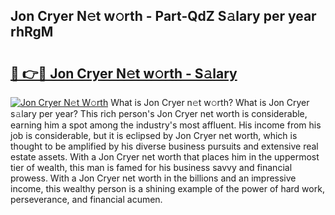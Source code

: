 ## Jon Cryer N𝚎t w𝚘rth - Part-QdZ S𝚊lary per year rhRgM

# <h2><a href="http://gc1j4b2.nevu.top/?p=Jon+Cryer">🔗 👉🔴 Jon Cryer N𝚎t w𝚘rth - S𝚊lary</a></h2>

[![Jon Cryer N𝚎t W𝚘rth](https://i.imgur.com/Oavwk0R.jpeg)](http://gc1j4b2.nevu.top/?p=Jon+Cryer)
What is Jon Cryer n𝚎t w𝚘rth? What is Jon Cryer s𝚊lary per year?
This rich person's Jon Cryer net worth is considerable, earning him a spot among the industry's most affluent. His income from his job is considerable, but it is eclipsed by Jon Cryer net worth, which is thought to be amplified by his diverse business pursuits and extensive real estate assets. With a Jon Cryer net worth that places him in the uppermost tier of wealth, this man is famed for his business savvy and financial prowess. With a Jon Cryer net worth in the billions and an impressive income, this wealthy person is a shining example of the power of hard work, perseverance, and financial acumen.
